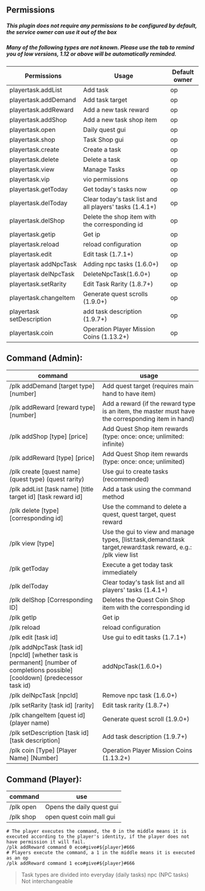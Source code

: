 ## Permissions
##### This plugin does not require any permissions to be configured by default, the service owner can use it out of the box
##### Many of the following types are not known. Please use the tab to remind you of low versions, 1.12 or above will be automatically reminded.

| Permissions               | Usage                                                    | Default owner   |
|---------------------------|----------------------------------------------------------|-----------------|
| playertask.addList        | Add task                                                 | op              |
| playertask.addDemand      | Add task target                                          | op              |
| playertask.addReward      | Add a new task reward                                    | op              |
| playertask.addShop        | Add a new task shop item                                 | op              |
| playertask.open           | Daily quest gui                                          | op              |
| playertask.shop           | Task Shop gui                                            | op              |
| playertask.create         | Create a task                                            | op              |
| playertask.delete         | Delete a task                                            | op              |
| playertask.view           | Manage Tasks                                             | op              |
| playertask.vip            | vio permissions                                          | op              |
| playertask.getToday       | Get today's tasks now                                    | op              |
| playertask.delToday       | Clear today's task list and all players' tasks (1.4.1+)  | op              |
| playertask.delShop        | Delete the shop item with the corresponding id           | op              |
| playertask.getip          | Get ip                                                   | op              |
| playertask.reload         | reload configuration                                     | op              |
| playertask.edit           | Edit task (1.7.1+)                                       | op              |
| playertask addNpcTask     | Adding npc tasks (1.6.0+)                                | op              |
| playertask delNpcTask     | DeleteNpcTask(1.6.0+)                                    | op              |
| playertask.setRarity      | Edit Task Rarity (1.8.7+)                                | op              |
| playertask.changeItem     | Generate quest scrolls (1.9.0+)                          | op              |
| playertask setDescription | add task description (1.9.7+)                            | op              |
| playertask.coin           | Operation Player Mission Coins (1.13.2+)                 | op              |

## Command (Admin):
| command                                                                                                                         | usage                                                                                                        |
|---------------------------------------------------------------------------------------------------------------------------------|--------------------------------------------------------------------------------------------------------------|
| /plk addDemand [target type] [number]                                                                                           | Add quest target (requires main hand to have item)                                                           |
| /plk addReward [reward type] [number]                                                                                           | Add a reward (if the reward type is an item, the master must have the corresponding item in hand)            |        
| /plk addShop [type] [price]                                                                                                     | Add Quest Shop item rewards (type: once: once; unlimited: infinite)                                          |
| /plk addReward [type] [price]                                                                                                   | Add Quest Shop item rewards (type: once: once; unlimited)                                                    |
| /plk create [quest name] (quest type) (quest rarity)                                                                            | Use gui to create tasks (recommended)                                                                        |
| /plk addList [task name] [title target id] [task reward id]                                                                     | Add a task using the command method                                                                          |
| /plk delete [type] [corresponding id]                                                                                           | Use the command to delete a quest, quest target, quest reward                                                |
| /plk view [type]                                                                                                                | Use the gui to view and manage types, [list:task,demand:task target,reward:task reward, e.g.: /plk view list |
| /plk getToday                                                                                                                   | Execute a get today task immediately                                                                         |
| /plk delToday                                                                                                                   | Clear today's task list and all players' tasks (1.4.1+)                                                      |
| /plk delShop [Corresponding ID]                                                                                                 | Deletes the Quest Coin Shop item with the corresponding id                                                   |
| /plk getIp                                                                                                                      | Get ip                                                                                                       |
| /plk reload                                                                                                                     | reload configuration                                                                                         |
| /plk edit [task id]                                                                                                             | Use gui to edit tasks (1.7.1+)                                                                               |
| /plk addNpcTask [task id] [npcId] [whether task is permanent] [number of completions possible] [cooldown] (predecessor task id) | addNpcTask(1.6.0+)                                                                                           |
| /plk delNpcTask [npcId]                                                                                                         | Remove npc task (1.6.0+)                                                                                     |
| /plk setRarity [task id] [rarity]                                                                                               | Edit task rarity (1.8.7+)                                                                                    |
| /plk changeItem [quest id] (player name)                                                                                        | Generate quest scroll (1.9.0+)                                                                               |
| /plk setDescription [task id] [task description]                                                                                | Add task description (1.9.7+)                                                                                |
| /plk coin [Type] [Player Name] [Number]                                                                                         | Operation Player Mission Coins (1.13.2+)                                                                     |
## Command (Player):
| command | use |
| ------------ | ------------ |
| /plk open | Opens the daily quest gui |
| /plk shop | open quest coin mall gui |

```
# The player executes the command, the 0 in the middle means it is executed according to the player's identity, if the player does not have permission it will fail.
/plk addReward command 0 eco#give#${player}#666
# Players execute the command, a 1 in the middle means it is executed as an op
/plk addReward command 1 eco#give#${player}#666
```

> Task types are divided into everyday (daily tasks) npc (NPC tasks) Not interchangeable
